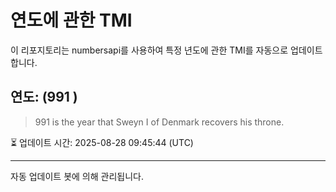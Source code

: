 
# 연도에 관한 TMI

이 리포지토리는 numbersapi를 사용하여 특정 년도에 관한 TMI를 자동으로 업데이트합니다.

## 연도: (991 )
> 991 is the year that Sweyn I of Denmark recovers his throne.

⏳ 업데이트 시간: 2025-08-28 09:45:44 (UTC)

---
자동 업데이트 봇에 의해 관리됩니다.
